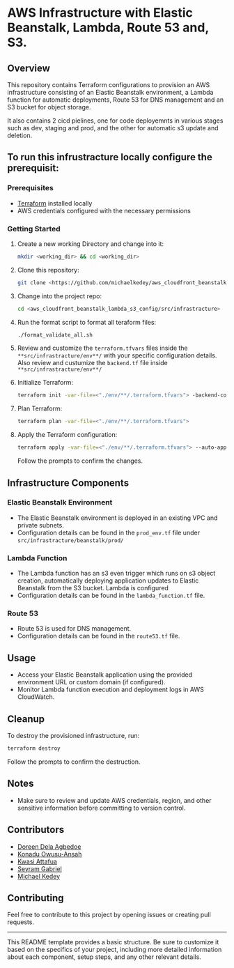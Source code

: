 # AWS Infrastructure with Elastic Beanstalk, Lambda, Route 53 and, S3. 

## Overview

This repository contains Terraform configurations to provision an AWS infrastructure consisting of an Elastic Beanstalk environment, a Lambda function for automatic deployments, Route 53 for DNS management and an S3 bucket for object storage.

It also contains 2 cicd pielines, one for code deployemnts in various stages such as dev, staging and prod, and the other for automatic s3 update and deletion.

## To run this infrustracture locally configure the prerequisit:

### Prerequisites

- [Terraform](https://www.terraform.io/) installed locally
- AWS credentials configured with the necessary permissions

### Getting Started

1. Create a new working Directory and change into it:

   ```bash
   mkdir <working_dir> && cd <working_dir>
   ```

2. Clone this repository:

   ```bash
   git clone <https://github.com/michaelkedey/aws_cloudfront_beanstalk_lambda_s3_config.git>
   ```

3. Change into the project repo:

   ```bash
   cd <aws_cloudfront_beanstalk_lambda_s3_config/src/infrastracture>
   ```

4. Run the format script to format all teraform files:

   ```bash
   ./format_validate_all.sh
   ```

3. Review and customize the `terraform.tfvars` files inside the `**src/infrastracture/env**/` with your specific configuration details. Also review and custumize the `backend.tf` file inside `**src/infrastracture/env**/`

5. Initialize Terraform:

   ```bash
   terraform init -var-file=<"./env/**/.terraform.tfvars"> -backend-config=<"./env/**/.backend.tfvars"
   ```

2. Plan Terraform:

   ```bash
   terraform plan -var-file=<"./env/**/.terraform.tfvars">

   ```



4. Apply the Terraform configuration:

   ```bash
   terraform apply -var-file=<"./env/**/.terraform.tfvars"> --auto-approve
   ```

   Follow the prompts to confirm the changes.

## Infrastructure Components

### Elastic Beanstalk Environment

- The Elastic Beanstalk environment is deployed in an existing VPC and private subnets.
- Configuration details can be found in the `prod_env.tf` file under `src/infrastracture/beanstalk/prod/`

### Lambda Function

- The Lambda function has an s3 even trigger which runs on s3 object creation,  automatically deploying application updates to Elastic Beanstalk from the S3 bucket.
Lambda is configured 
- Configuration details can be found in the `lambda_function.tf` file.

### Route 53

- Route 53 is used for DNS management.
- Configuration details can be found in the `route53.tf` file.

## Usage

- Access your Elastic Beanstalk application using the provided environment URL or custom domain (if configured).
- Monitor Lambda function execution and deployment logs in AWS CloudWatch.

## Cleanup

To destroy the provisioned infrastructure, run:

```bash
terraform destroy
```

Follow the prompts to confirm the destruction.

## Notes

- Make sure to review and update AWS credentials, region, and other sensitive information before committing to version control.

## Contributors
- [Doreen Dela Agbedoe](https://github.com/DelaDoreen)
- [Konadu Owusu-Ansah](https://github.com/konaydu)
- [Kwasi Attafua](https://github.com/Kattafuah)
- [Seyram Gabriel](https://github.com/seyramgabriel)
- [Michael Kedey](https://github.com/michaelkedey)


## Contributing

Feel free to contribute to this project by opening issues or creating pull requests.

---

This README template provides a basic structure. Be sure to customize it based on the specifics of your project, including more detailed information about each component, setup steps, and any other relevant details.